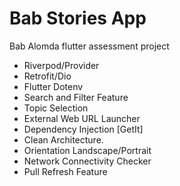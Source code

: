 # Bab Stories App

Bab Alomda flutter assessment project

- Riverpod/Provider
- Retrofit/Dio
- Flutter Dotenv
- Search and Filter Feature
- Topic Selection
- External Web URL Launcher
- Dependency Injection [GetIt]
- Clean Architecture.
- Orientation Landscape/Portrait
- Network Connectivity Checker
- Pull Refresh Feature